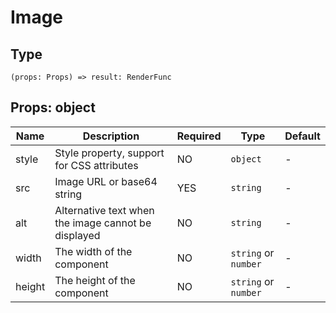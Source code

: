 
# Image

## Type[​](/docs/1.0/reference/app-settings-api/ui/image/#type "Direct link to Type")

```
(props: Props) => result: RenderFunc  

```
## Props: object[​](/docs/1.0/reference/app-settings-api/ui/image/#props-object "Direct link to Props: object")

| Name | Description | Required | Type | Default |
| --- | --- | --- | --- | --- |
| style | Style property, support for CSS attributes | NO | `object` | - |
| src | Image URL or base64 string | YES | `string` | - |
| alt | Alternative text when the image cannot be displayed | NO | `string` | - |
| width | The width of the component | NO | `string` or `number` | - |
| height | The height of the component | NO | `string` or `number` | - |

